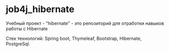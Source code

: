 # job4j_hibernate
Учебный проект - "hibernate" - это репозиторий для отработки навыков работы с Hibernate

[//]: # (![Image of level]&#40;/images/image1.png&#41;)

Стек технологий: Spring boot, Thymeleaf, Bootstrap, Hibernate, PostgreSql.